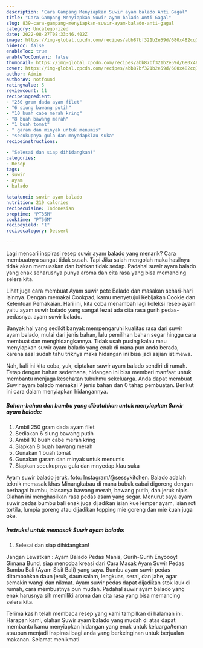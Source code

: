```yaml
---
description: "Cara Gampang Menyiapkan Suwir ayam balado Anti Gagal"
title: "Cara Gampang Menyiapkan Suwir ayam balado Anti Gagal"
slug: 839-cara-gampang-menyiapkan-suwir-ayam-balado-anti-gagal
category: Uncategorized
date: 2022-08-27T08:33:46.402Z
image: https://img-global.cpcdn.com/recipes/abb87bf321b2e59d/680x482cq70/suwir-ayam-balado-foto-resep-utama.jpg
hideToc: false
enableToc: true
enableTocContent: false
thumbnail: https://img-global.cpcdn.com/recipes/abb87bf321b2e59d/680x482cq70/suwir-ayam-balado-foto-resep-utama.jpg
cover: https://img-global.cpcdn.com/recipes/abb87bf321b2e59d/680x482cq70/suwir-ayam-balado-foto-resep-utama.jpg
author: Admin
authorAv: notfound
ratingvalue: 5
reviewcount: 11
recipeingredient:
- "250 gram dada ayam filet"
- "6 siung bawang putih"
- "10 buah cabe merah kring"
- "8 buah bawang merah"
- "1 buah tomat"
- " garam dan minyak untuk menumis"
- "secukupnya gula dan mnyedapklau suka"
recipeinstructions:

- "Selesai dan siap dihidangkan!"
categories:
- Resep
tags:
- suwir
- ayam
- balado

katakunci: suwir ayam balado 
nutrition: 219 calories
recipecuisine: Indonesian
preptime: "PT35M"
cooktime: "PT56M"
recipeyield: "1"
recipecategory: Dessert

---
```



Lagi mencari inspirasi resep suwir ayam balado yang menarik? Cara membuatnya sangat tidak susah. Tapi Jika salah mengolah maka hasilnya tidak akan memuaskan dan bahkan tidak sedap. Padahal suwir ayam balado yang enak seharusnya punya aroma dan cita rasa yang bisa memancing selera kita.


Lihat juga cara membuat Ayam suwir pete Balado dan masakan sehari-hari lainnya. Dengan memakai Cookpad, kamu menyetujui Kebijakan Cookie dan Ketentuan Pemakaian. Hari ini, kita coba menambah lagi koleksi resep ayam yaitu ayam suwir balado yang sangat lezat ada cita rasa gurih pedas-pedasnya. ayam suwir balado.

Banyak hal yang sedikit banyak mempengaruhi kualitas rasa dari suwir ayam balado, mulai dari jenis bahan, lalu pemilihan bahan segar hingga cara membuat dan menghidangkannya. Tidak usah pusing kalau mau menyiapkan suwir ayam balado yang enak di mana pun anda berada, karena asal sudah tahu triknya maka hidangan ini bisa jadi sajian istimewa.


Nah, kali ini kita coba, yuk, ciptakan suwir ayam balado sendiri di rumah. Tetap dengan bahan sederhana, hidangan ini bisa memberi manfaat untuk membantu menjaga kesehatan tubuhmu sekeluarga. Anda dapat membuat Suwir ayam balado memakai 7 jenis bahan dan 0 tahap pembuatan. Berikut ini cara dalam menyiapkan hidangannya.

<!--inarticleads1-->

##### Bahan-bahan dan bumbu yang dibutuhkan untuk menyiapkan Suwir ayam balado:

1. Ambil 250 gram dada ayam filet
1. Sediakan 6 siung bawang putih
1. Ambil 10 buah cabe merah kring
1. Siapkan 8 buah bawang merah
1. Gunakan 1 buah tomat
1. Gunakan  garam dan minyak untuk menumis
1. Siapkan secukupnya gula dan mnyedap.klau suka


Ayam suwir balado jeruk. foto: Instagram/@sessykitchen. Balado adalah teknik memasak khas Minangkabau di mana bubuk cabai digoreng dengan berbagai bumbu, biasanya bawang merah, bawang putih, dan jeruk nipis. Olahan ini menghasilkan rasa pedas asam yang segar. Menurut saya ayam suwir pedas bumbu bali enak juga dijadikan isian kue lemper ayam, isian roti tortila, lumpia goreng atau dijadikan topping mie goreng dan mie kuah juga oke. 

<!--inarticleads2-->

##### Instruksi untuk memasak Suwir ayam balado:


1. Selesai dan siap dihidangkan!

Jangan Lewatkan : Ayam Balado Pedas Manis, Gurih-Gurih Enyoooy! Gimana Bund, siap mencoba kreasi dari Cara Masak Ayam Suwir Pedas Bumbu Bali (Ayam Sisit Bali) yang saya. Bumbu ayam suwir pedas ditambahkan daun jeruk, daun salam, lengkuas, serai, dan jahe, agar semakin wangi dan nikmat. Ayam suwir pedas dapat dijadikan stok lauk di rumah, cara membuatnya pun mudah. Padahal suwir ayam balado yang enak harusnya sih memiliki aroma dan cita rasa yang bisa memancing selera kita. 

Terima kasih telah membaca resep yang kami tampilkan di halaman ini. Harapan kami, olahan Suwir ayam balado yang mudah di atas dapat membantu kamu menyiapkan hidangan yang enak untuk keluarga/teman ataupun menjadi inspirasi bagi anda yang berkeinginan untuk berjualan makanan. Selamat menikmati

